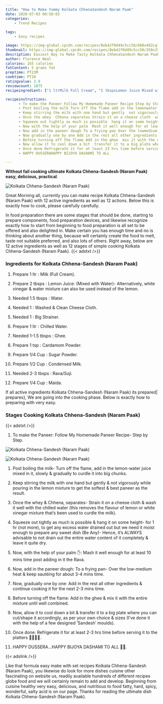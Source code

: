```yaml
---
title: "How to Make Yummy Kolkata ChhenaSandesh Naram Paak"
date: 2020-07-03 00:50:03
categories:
    - Trend Recipes
    
tags:
    - Easy recipes

image: https://img-global.cpcdn.com/recipes/8eb42f0d49c5cc50/680x482cq70/kolkata-chhena-sandesh-naram-paak-recipe-main-photo.jpg
thumbnail: https://img-global.cpcdn.com/recipes/8eb42f0d49c5cc50/350x250cq70/kolkata-chhena-sandesh-naram-paak-recipe-main-photo.jpg
description: Easiest Way to Make Tasty Kolkata ChhenaSandesh Naram Paak with 12 ingredients and 12 stages of easy cooking.
author: Florence Neal
calories: 165 calories
fatContent: 5 grams fat
preptime: PT23M
cooktime: PT1H
ratingvalue: 3.9
reviewcount: 1875
recipeingredient: ["1 ltrMilk Full Cream", "2 tbspsLemon Juice Mixed with Water Alternatively white vinegar  water mixture can also be used instead of the lemon", "1.5 tbspsWater", "1Washed  Clean Cheese Cloth", "1Big Strainer", "1 ltrChilled Water", "1-1.5 tbspsGhee", "1 tspCardamom Powder", "1/4 CupSugar Powder", "1/2 CupCondensed Milk", "2-3 tbspsRavaSuji", "1/4 CupMaida"]

recipeinstructions: 
      - To make the Paneer Follow My Homemade Paneer Recipe Step by Step 
      - Post boiling the milk Turn off the flame add in the lemonwater juice mixed in it slowly  gradually to curdle it into big chunks 
      - Keep stirring the milk with one hand but gently  not vigorously while pouring in the lemon mixture to get the softest  best paneer as the result 
      - Once the whey  Chhena separates Strain it on a cheese cloth  wash it well with the chilled water this removes the flavour of lemon or white vinegar mixture thats been used to curdle the milk 
      - Squeeze out tightly as much is possible  hang it on some height for 1 hr not more to get any excess water drained out but we need it moist enough to prepare any sweet dish Be Any Hence its ALWAYS advisable to not drain out the entire water content of it completely  leave it quite dry 
      - Now with the help of your palm  Mash it well enough for at least 10 mins time post adding in it the Rava 
      - Now add in the paneer dough To a frying pan Over the lowmedium heat  keep sauting for about 34 mins time 
      - Now gradually one by one Add in the rest all other ingredients  continue cooking it for the next 23 mins time 
      - Before turning off the flame Add in the ghee  mix it with the entire mixture until well combined 
      - Now allow it to cool down a bit  transfer it to a big plate where you can cutshape it accordingly as per your own choice  sizes Ive done it with the help of a few designed Sandesh moulds 
      - Once done Refrigerate it for at least 23 hrs time before serving it to the platters  
      - HAPPY DUSSERAHAPPY BIJOYA DASHAMI TO ALL 

---
```




**Without fail cooking ultimate Kolkata Chhena-Sandesh (Naram Paak) easy, delicious, practical**. 


![Kolkata Chhena-Sandesh (Naram Paak)](https://img-global.cpcdn.com/recipes/8eb42f0d49c5cc50/680x482cq70/kolkata-chhena-sandesh-naram-paak-recipe-main-photo.jpg "Kolkata Chhena-Sandesh (Naram Paak)")




Great Morning all, currently you can make recipe Kolkata Chhena-Sandesh (Naram Paak) with 12 active ingredients as well as 12 actions. Below this is exactly how to cook, please carefully carefully.

In food preparation there are some stages that should be done, starting to prepare components, food preparation devices, and likewise recognize exactly how to start from beginning to food preparation is all set to be offered and also delighted in. Make certain you has enough time and no is thinking about another thing, because will certainly create the food to melt, taste not suitable preferred, and also lots of others. Right away, below are 12 active ingredients as well as 12 stages of simple cooking Kolkata Chhena-Sandesh (Naram Paak).
{{< adstxt />}}

### Ingredients for Kolkata Chhena-Sandesh (Naram Paak)


1. Prepare 1 ltr : Milk (Full Cream).

1. Prepare 2 tbsps : Lemon Juice: (Mixed with Water)- Alternatively, white vinegar &amp; water mixture can also be used instead of the lemon.

1. Needed 1.5 tbsps : Water.

1. Needed 1 : Washed &amp; Clean Cheese Cloth.

1. Needed 1 : Big Strainer.

1. Prepare 1 ltr : Chilled Water.

1. Needed 1-1.5 tbsps : Ghee.

1. Prepare 1 tsp : Cardamom Powder.

1. Prepare 1/4 Cup : Sugar Powder.

1. Prepare 1/2 Cup : Condensed Milk.

1. Needed 2-3 tbsps : Rava/Suji.

1. Prepare 1/4 Cup : Maida.



If all active ingredients Kolkata Chhena-Sandesh (Naram Paak) its prepared| prepares}, We are going into the cooking phase. Below is exactly how to preparing with very easy.

### Stages Cooking Kolkata Chhena-Sandesh (Naram Paak)

{{< adstxt />}}


1. To make the Paneer: Follow My Homemade Paneer Recipe- Step by Step.



![Kolkata Chhena-Sandesh (Naram Paak)](https://img-global.cpcdn.com/steps/52e1ff47fa1296d7/160x128cq70/kolkata-chhena-sandesh-naram-paak-recipe-step-1-photo.jpg" "Kolkata Chhena-Sandesh (Naram Paak)")

![Kolkata Chhena-Sandesh (Naram Paak)](https://img-global.cpcdn.com/steps/61abf577b185a2fc/160x128cq70/kolkata-chhena-sandesh-naram-paak-recipe-step-1-photo.jpg" "Kolkata Chhena-Sandesh (Naram Paak)")



1. Post boiling the milk- Turn off the flame, add in the lemon-water juice mixed in it, slowly &amp; gradually to curdle it into big chunks.



1. Keep stirring the milk with one hand but gently &amp; not vigorously while pouring in the lemon mixture to get the softest &amp; best paneer as the result.



1. Once the whey &amp; Chhena, separates- Strain it on a cheese cloth &amp; wash it well with the chilled water (this removes the flavour of lemon or white vinegar mixture that’s been used to curdle the milk).



1. Squeeze out tightly as much is possible &amp; hang it on some height- for 1 hr (not more), to get any excess water drained out but we need it moist enough to prepare any sweet dish (Be Any)- Hence, it’s ALWAYS advisable to not drain out the entire water content of it completely &amp; leave it quite dry.



1. Now, with the help of your palm ✋: Mash it well enough for at least 10 mins time post adding in it the Rava.



1. Now, add in the paneer dough: To a frying pan- Over the low-medium heat &amp; keep sautéing for about 3-4 mins time.



1. Now, gradually one by one: Add in the rest all other ingredients &amp; continue cooking it for the next 2-3 mins time.



1. Before turning off the flame: Add in the ghee &amp; mix it with the entire mixture until well combined.



1. Now, allow it to cool down a bit &amp; transfer it to a big plate where you can cut/shape it accordingly, as per your own choice &amp; sizes (I’ve done it with the help of a few designed ‘Sandesh’ moulds).



1. Once done: Refrigerate it for at least 2-3 hrs time before serving it to the platters 💁🏻‍♀️😋.



1. HAPPY DUSSERA...HAPPY BIJOYA DASHAMI TO ALL 🙏🏻.





{{< adslink />}}

Like that formula easy make with set recipes Kolkata Chhena-Sandesh (Naram Paak), you likewise do look for more dishes cuisine other fascinating on website us, readily available hundreds of different recipes globe food and we will certainly remain to add and develop. Beginning from cuisine healthy very easy, delicious, and nutritious to food fatty, hard, spicy, wonderful, salty acid is on our page. Thanks for reading the ultimate dish Kolkata Chhena-Sandesh (Naram Paak).
